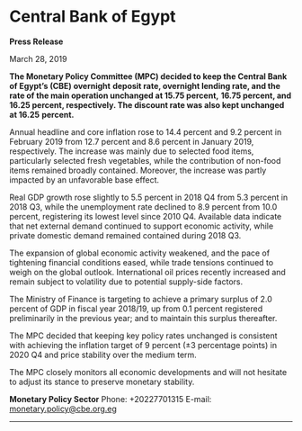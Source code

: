 # Central Bank of Egypt

**Press Release**

March 28, 2019

**The Monetary Policy Committee (MPC) decided to keep the Central Bank of Egypt’s (CBE) overnight**
**deposit rate, overnight lending rate, and the rate of the main operation unchanged at 15.75 percent,**
**16.75 percent, and 16.25 percent, respectively. The discount rate was also kept unchanged at 16.25**
**percent.**

Annual headline and core inflation rose to 14.4 percent and 9.2 percent in February 2019 from 12.7
percent and 8.6 percent in January 2019, respectively. The increase was mainly due to selected food items,
particularly selected fresh vegetables, while the contribution of non-food items remained broadly
contained. Moreover, the increase was partly impacted by an unfavorable base effect.

Real GDP growth rose slightly to 5.5 percent in 2018 Q4 from 5.3 percent in 2018 Q3, while the
unemployment rate declined to 8.9 percent from 10.0 percent, registering its lowest level since 2010 Q4.
Available data indicate that net external demand continued to support economic activity, while private
domestic demand remained contained during 2018 Q3.

The expansion of global economic activity weakened, and the pace of tightening financial conditions
eased, while trade tensions continued to weigh on the global outlook. International oil prices recently
increased and remain subject to volatility due to potential supply-side factors.

The Ministry of Finance is targeting to achieve a primary surplus of 2.0 percent of GDP in fiscal year
2018/19, up from 0.1 percent registered preliminarily in the previous year; and to maintain this surplus
thereafter.

The MPC decided that keeping key policy rates unchanged is consistent with achieving the inflation target
of 9 percent (±3 percentage points) in 2020 Q4 and price stability over the medium term.

The MPC closely monitors all economic developments and will not hesitate to adjust its stance to preserve
monetary stability.

**Monetary Policy Sector**
Phone: +20227701315
E-mail: monetary.policy@cbe.org.eg


-----

